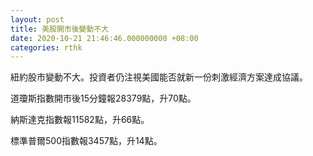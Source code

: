 ```yaml
---
layout: post
title: 美股開市後變動不大
date: 2020-10-21 21:46:46.000000000 +08:00
categories: rthk
---
```


紐約股市變動不大。投資者仍注視美國能否就新一份刺激經濟方案達成協議。

道瓊斯指數開市後15分鐘報28379點，升70點。

納斯達克指數報11582點，升66點。

標準普爾500指數報3457點，升14點。
